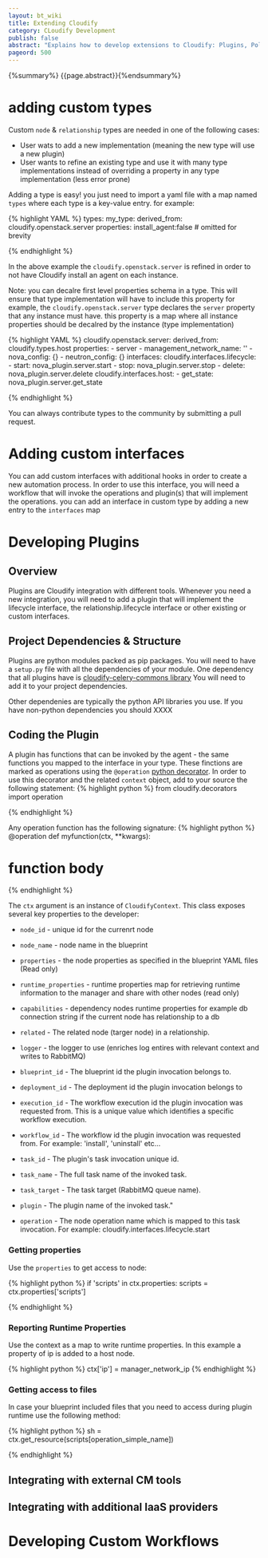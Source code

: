 ```yaml
---
layout: bt_wiki
title: Extending Cloudify
category: CLoudify Development
publish: false
abstract: "Explains how to develop extensions to Cloudify: Plugins, Policies, Workflows"
pageord: 500
--- 
```

{%summary%} {{page.abstract}}{%endsummary%}

# adding custom types
Custom `node` & `relationship` types are needed in one of the following cases:
* User wats to add a new implementation (meaning the new type will use a new plugin)
* User wants to refine an existing type and use it with many type implementations instead of overriding a property in any type implementation (less error prone)

Adding a type is easy! you just need to import a yaml file with a map named `types` where each type is a key-value entry. for example:

{% highlight YAML %}
types:
    my_type:
        derived_from: cloudify.openstack.server
        properties:
            install_agent:false
        # omitted for brevity

{% endhighlight %}

In the above example the `cloudify.openstack.server` is refined in order to not have Cloudify install an agent on each instance.

Note: you can decalre first level properties schema in a type. This will ensure that type implementation will have to include this property
for example, the `cloudify.openstack.server` type declares the `server` property that any instance must have. this property is a map where all instance properties should be decalred by the instance (type implementation)


{% highlight YAML %}
cloudify.openstack.server:
        derived_from: cloudify.types.host
        properties:
            - server
            - management_network_name: ''
            - nova_config: {}
            - neutron_config: {}
        interfaces:
            cloudify.interfaces.lifecycle:
                - start: nova_plugin.server.start
                - stop: nova_plugin.server.stop
                - delete: nova_plugin.server.delete
            cloudify.interfaces.host:
                - get_state: nova_plugin.server.get_state

{% endhighlight %}


You can always contribute types to the community by submitting a pull request.

# Adding custom interfaces
You can add custom interfaces with additional hooks in order to create a new automation process. In order to use this interface, you will need a workflow that will invoke the operations and plugin(s) that will implement the operations.
you can add an interface in custom type by adding a new entry to the `interfaces` map

# Developing Plugins

## Overview

Plugins are Cloudify integration with different tools. Whenever you need a new integration, you will need to add a plugin that will implement the lifecycle interface, the relationship.lifecycle interface or other existing or custom interfaces. 

## Project Dependencies & Structure

Plugins are python modules packed as pip packages. You will need to have a `setup.py` file with all the dependencies of your module. 
One dependency that all plugins have is [cloudify-celery-commons library](https://github.com/CloudifySource/cosmo-celery-common/archive/develop.zip) You will need to add it to your project dependencies.

Other dependenies are typically the python API libraries you use. If you have non-python dependencies you should XXXX 

## Coding the Plugin
A plugin has functions that can be invoked by the agent - the same functions you mapped to the interface in your type. These finctions are marked as operations using the `@operation` [python decorator](https://wiki.python.org/moin/PythonDecorators). In order to use this decorator and the related `context` object, add to your source the following statement: 
{% highlight python %}
from cloudify.decorators import operation

{% endhighlight %}

Any operation function has the following signature:
{% highlight python %}
@operation
def myfunction(ctx, **kwargs):
# function body

{% endhighlight %}

The `ctx` argument is an instance of `CloudifyContext`. This class exposes several key properties to the developer:

* `node_id` - unique id for the currenrt node
* `node_name` - node name in the blueprint
* `properties` - the node properties as specified in the blueprint YAML files (Read only)
* `runtime_properties` - runtime properties map for retrieving runtime information to the manager and share with other nodes (read only)

* `capabilities` -  dependency nodes runtime properties for example db connection string if the current node has relationship to a db

* `related` - The related node (targer node) in a relationship.
* `logger` - the logger to use (enriches log entires with relevant context and writes to RabbitMQ)
* `blueprint_id` - The blueprint id the plugin invocation belongs to.
* `deployment_id` - The deployment id the plugin invocation belongs to
* `execution_id` -  The workflow execution id the plugin invocation was requested from.
  This is a unique value which identifies a specific workflow execution.
 * `workflow_id` - The workflow id the plugin invocation was requested from.
        For example:
            'install', 'uninstall' etc...
* `task_id` - The plugin's task invocation unique id.
* `task_name` - The full task name of the invoked task.
* `task_target` - The task target (RabbitMQ queue name).
* `plugin` - The plugin name of the invoked task."
* `operation` - The node operation name which is mapped to this task invocation.
        For example: cloudify.interfaces.lifecycle.start
        
### Getting properties
Use the `properties` to get access to node:

{% highlight python %}
if 'scripts' in ctx.properties:
    scripts = ctx.properties['scripts']
        
{% endhighlight %}

### Reporting Runtime Properties
Use the context as a map to write runtime properties.
In this example a property of ip is added to a host node.

{% highlight python %}
ctx['ip'] = manager_network_ip
{% endhighlight %}

### Getting access to files
In case your blueprint included files that you need to access during plugin runtime use the following method:

{% highlight python %}
sh = ctx.get_resource(scripts[operation_simple_name])
        
{% endhighlight %}



## Integrating with external CM tools 

## Integrating with additional IaaS providers 


<!--# Integrating External Monitoring Systems
## Nagios
## Statsd / Collectd 
## Ganglia
## Logstash

# Developing Custom Policies-->

# Developing Custom Workflows

